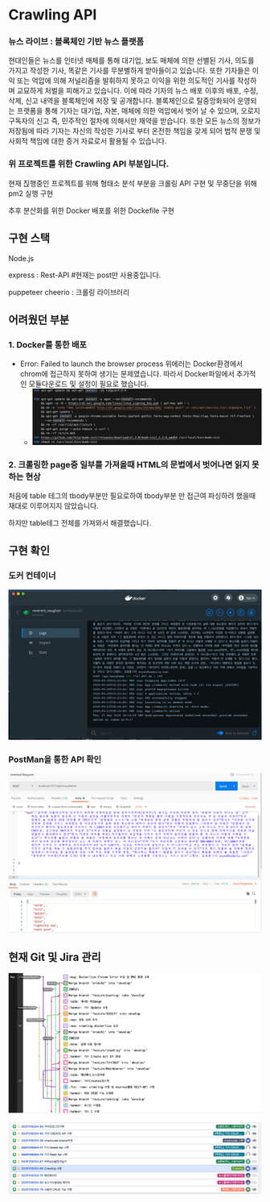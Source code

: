 # Crawling API

### 뉴스 라이브 : 블록체인 기반 뉴스 플랫폼

현대인들은 뉴스를 인터넷 매체를 통해 대기업, 보도 매체에 의한 선별된 기사, 의도를 가지고 작성한 기사, 똑같은 기사를 무분별하게 받아들이고 있습니다. 또한 기자들은 이익 또는 억압에 의해 저널리즘을 발휘하지 못하고 이익을 위한 의도적인 기사를 작성하며 교묘하게 처벌을 피해가고 있습니다.
이에 따라 기자의 뉴스 배포 이후의 배포, 수정, 삭제, 신고 내역을 블록체인에 저장 및 공개합니다.
블록체인으로 탈중앙화되어 운영되는 프랫폼을 통해 기자는 대기업, 자본, 매체에 의한 억압에서 벗어 날 수 있으며, 오로지 구독자의 신고 즉, 민주적인 절차에 의해서만 재약을 받습니다.
또한 모든 뉴스의 정보가 저장됨에 따라 기자는 자신의 작성한 기사로 부터 온전한 책임을 갖게 되어 법적 분쟁 및 사회적 책임에 대한 증거 자료로서 활용될 수 있습니다.

### 위 프로젝트를 위한 Crawling API 부분입니다.

현재 짅행중인 프로젝트를 위해 형태소 분석 부분을 크롤링 API 구현 및 무중단을 위해 pm2 실행 구현

추후 분산화를 위한 Docker 배포를 위한 Dockefile 구현

## 구현 스택

Node.js

express : Rest-API  #현재는 post만 사용중입니다.

puppeteer cheerio : 크롤링 라이브러리



## 어려웠던 부분

### 1. Docker를 통한 배포

- Error: Failed to launch the browser process
  위에러는 Docker환경에서 chrom에 접근하지 못하여 생기는 문제였습니다. 따라서 Docker파일에서 추가적인 모듈다운로드 및 설정이 필요로 했습니다.
  - ![1](images/1.png)

### 2. 크롤링한 page중 일부를 가져올때 HTML의 문법에서 벗어나면 읽지 못하는 현상

처음에 table 테그의 tbody부분만 필요로하여 tbody부분 만 접근여 파싱하려 했을때 재대로 이루어지지 않았습니다.

하지만 table테그 전체를 가져와서 해결했습니다.



## 구현 확인

### 도커 컨테이너 

![2](images/2.png)

### PostMan을 통한 API 확인

![3](images/3.png)



## 현재 Git 및 Jira 관리

![7](images/7.png)

![8](images/8.png)

